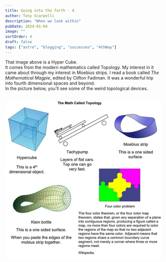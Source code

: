 ```yaml
---
title: Going into the forth - 4
author: Tony Scarpelli
description: "When we look within"
pubDate: 2024-01-04
image: ""
sortOrder: 4
draft: false
tags: ["astro", "blogging", "successes", "4thWay"]
---
```


That image above is a Hyper Cube.<br>
It comes from the modern mathematics called Topology. My interest in it came about through my interest in Moebius strips. I read a book called _The Mathematical Magpie_, edited by Clifton Fadiman. It was a wonderful trip into fourth dimensional spaces and beyond.<br>
In the picture below, you’ll see some of the weird topological devices.<br><br>

![Topology](./TopologyD.png)

